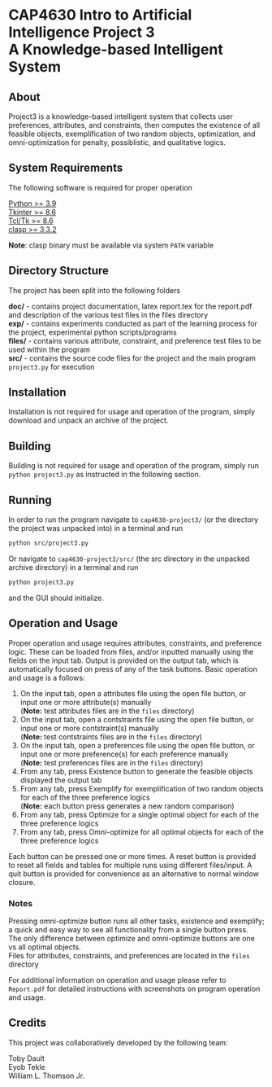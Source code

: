 # CAP4630 Intro to Artificial Intelligence Project 3 <br> A Knowledge-based Intelligent System

## About
Project3 is a knowledge-based intelligent system that collects user preferences, attributes, and constraints, then computes the existence of all feasible objects, exemplification of two random objects, optimization, and omni-optimization for penalty, possiblistic, and qualitative logics.

## System Requirements
The following software is required for proper operation

  [Python >= 3.9](https://www.python.org/downloads/)  
  [Tkinter >= 8.6](https://docs.python.org/3/library/tkinter.html)  
  [Tcl/Tk >= 8.6](https://www.tcl.tk/software/tcltk/)  
  [clasp >= 3.3.2](https://github.com/potassco/clasp/releases)  

**Note**: clasp binary must be available via system `PATH` variable

## Directory Structure
The project has been split into the following folders

**doc/** - contains project documentation, latex report.tex for the report.pdf and description of the various test files in the files directory  
**exp/** - contains experiments conducted as part of the learning process for the project, experimental python scripts/programs  
**files/** - contains various attribute, constraint, and preference test files to be used within the program  
**src/** - contains the source code files for the project and the main program `project3.py` for execution  

## Installation
Installation is not required for usage and operation of the program, simply download and unpack an archive of the project.

## Building
Building is not required for usage and operation of the program, simply run `python project3.py` as instructed in the following section.

## Running
In order to run the program navigate to `cap4630-project3/` (or the directory the project was unpacked into) in a terminal and run

```sh
python src/project3.py
```

Or navigate to `cap4630-project3/src/` (the src directory in the unpacked archive directory) in a terminal and run

```sh
python project3.py
```

and the GUI should initialize.

## Operation and Usage
Proper operation and usage requires attributes, constraints, and preference logic. These can be loaded from files, and/or inputted manually using the fields on the input tab. Output is provided on the output tab, which is automatically focused on press of any of the task buttons. Basic operation and usage is a follows:

1. On the input tab, open a attributes file using the open file button, or input one or more attribute(s) manually  
   (**Note:** test attributes files are in the `files` directory)
2. On the input tab, open a contstraints file using the open file button, or input one or more contstraint(s) manually  
   (**Note:** test contstraints files are in the `files` directory)
3. On the input tab, open a preferences file using the open file button, or input one or more preference(s) for each preference manually  
   (**Note:** test preferences files are in the `files` directory)
4. From any tab, press Existence button to generate the feasible objects displayed the output tab
5. From any tab, press Exemplify for exemplification of two random objects for each of the three preference logics  
   (**Note:** each button press generates a new random comparison)
6. From any tab, press Optimize for a single optimal object for each of the three preference logics
7. From any tab, press Omni-optimize for all optimal objects for each of the three preference logics

Each button can be pressed one or more times. A reset button is provided to reset all fields and tables for multiple runs using different files/input. A quit button is provided for convenience as an alternative to normal window closure.

### Notes
Pressing omni-optimize button runs all other tasks, existence and exemplify; a quick and easy way to see all functionality from a single button press.  
The only difference between optimize and omni-optimize buttons are one vs all optimal objects.  
Files for attributes, constraints, and preferences are located in the `files` directory

For additional information on operation and usage please refer to `Report.pdf` for detailed instructions with screenshots on program operation and usage.

## Credits
This project was collaboratively developed by the following team:

Toby Dault  
Eyob Tekle  
William L. Thomson Jr.  




